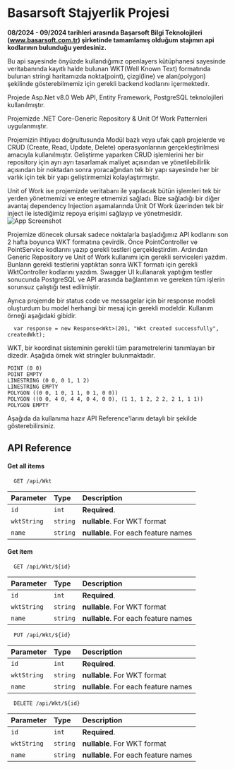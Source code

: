 
# Basarsoft Stajyerlik Projesi 

**08/2024 - 09/2024 tarihleri arasında Başarsoft Bilgi Teknolojileri (www.basarsoft.com.tr) şirketinde tamamlamış olduğum stajımın api kodlarının bulunduğu yerdesiniz.**

Bu api sayesinde önyüzde kullandığımız openlayers kütüphanesi sayesinde veritabanında kayıtlı halde bulunan WKT(Well Known Text) formatında bulunan stringi haritamızda nokta(point), çizgi(line) ve alan(polygon) şekilinde gösterebilmemiz için gerekli backend kodlarını içermektedir.

Projede Asp.Net v8.0 Web API, Entity Framework, PostgreSQL teknolojileri kullanılmıştır.

Projemizde .NET Core-Generic Repository & Unit Of Work Patternleri uygulanmıştır.

Projemizin ihtiyacı doğrultusunda Modül bazlı veya ufak çaplı projelerde ve CRUD (Create, Read, Update, Delete) operasyonlarının gerçekleştirilmesi amacıyla kullanılmıştır. Geliştirme yaparken CRUD işlemlerini her bir repository için ayrı ayrı tasarlamak maliyet açısından ve yönetilebilirlik açısından bir noktadan sonra yoracağından tek bir yapı sayesinde her bir varlık için tek bir yapı geliştirmemizi kolaylaştırmıştır.

Unit of Work ise projemizde veritabanı ile yapılacak bütün işlemleri tek bir yerden yönetmemizi ve entegre etmemizi sağladı. Bize sağladığı bir diğer avantaj dependency Injection aşamalarında Unit Of Work üzerinden tek bir inject ile istediğimiz repoya erişimi sağlayıp ve yönetmesidir.
![App Screenshot](https://miro.medium.com/v2/resize:fit:700/1*7lgfF9RbjbfN1jiQG5jQ6w.png)

Projemize dönecek olursak sadece noktalarla başladığımız API kodlarını son 2 hafta boyunca WKT formatına çevirdik. Önce PointController ve PointService kodlarını yazıp gerekli testleri gerçekleştirdim. Ardından Generic Repository ve Unit of Work kullanımı için gerekli serviceleri yazdım. Bunların gerekli testlerini yaptıktan sonra WKT formatı için gerekli WktController kodlarını yazdım. Swagger UI kullanarak yaptığım testler sonucunda PostgreSQL ve API arasında bağlantımın ve gereken tüm işlerin sorunsuz çalıştığı test edilmiştir. 

Ayrıca projemde bir status code ve messagelar için bir response modeli oluşturdum bu model herhangi bir mesaj için gerekli modeldir. Kullanım örneği aşağıdaki gibidir.

```
  var response = new Response<Wkt>(201, "Wkt created successfully", createdWkt);
```
WKT, bir koordinat sisteminin gerekli tüm parametrelerini tanımlayan bir dizedir. Aşağıda örnek wkt stringler bulunmaktadır.
```
POINT (0 0)
POINT EMPTY
LINESTRING (0 0, 0 1, 1 2)
LINESTRING EMPTY
POLYGON ((0 0, 1 0, 1 1, 0 1, 0 0))
POLYGON ((0 0, 4 0, 4 4, 0 4, 0 0), (1 1, 1 2, 2 2, 2 1, 1 1))
POLYGON EMPTY
```

Aşağıda da kullanıma hazır API Reference'larını detaylı bir şekilde gösterebilirsiniz.



## API Reference

#### Get all items

```http
  GET /api/Wkt
```

| Parameter | Type     | Description                          |
| :-------- | :------- | :----------------------------------- |
| `id`      | `int`    | **Required**.                        |
|`wktString`| `string` | **nullable**. For WKT format         |
| `name`    | `string` | **nullable**. For each feature names |
#### Get item

```http
  GET /api/Wkt/${id}
```
| Parameter | Type     | Description                          |
| :-------- | :------- | :----------------------------------- |
| `id`      | `int`    | **Required**.                        |
|`wktString`| `string` | **nullable**. For WKT format         |
| `name`    | `string` | **nullable**. For each feature names |

```http
  PUT /api/Wkt/${id}
```
| Parameter | Type     | Description                          |
| :-------- | :------- | :----------------------------------- |
| `id`      | `int`    | **Required**.                        |
|`wktString`| `string` | **nullable**. For WKT format         |
| `name`    | `string` | **nullable**. For each feature names |

```http
  DELETE /api/Wkt/${id}
```
| Parameter | Type     | Description                          |
| :-------- | :------- | :----------------------------------- |
| `id`      | `int`    | **Required**.                        |
|`wktString`| `string` | **nullable**. For WKT format         |
| `name`    | `string` | **nullable**. For each feature names |




